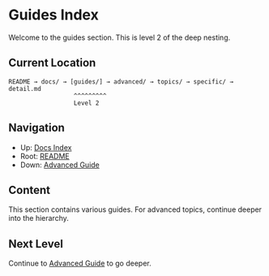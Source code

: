 # Guides Index

Welcome to the guides section. This is level 2 of the deep nesting.

## Current Location

```
README → docs/ → [guides/] → advanced/ → topics/ → specific/ → detail.md
                  ^^^^^^^^^
                  Level 2
```

## Navigation

- Up: [Docs Index](../index.md)
- Root: [README](../../README.md)
- Down: [Advanced Guide](./advanced/index.md)

## Content

This section contains various guides. For advanced topics, continue deeper into the hierarchy.

## Next Level

Continue to [Advanced Guide](./advanced/index.md) to go deeper.
